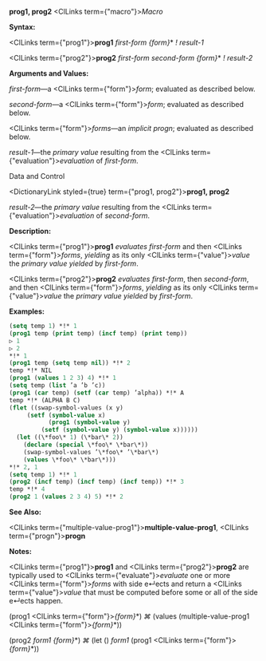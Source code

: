 **prog1, prog2** <ClLinks  term={"macro"}><i>Macro</i></ClLinks> 



**Syntax:** 



<ClLinks  term={"prog1"}><b>prog1</b></ClLinks> *first-form \{form\}*\* *! result-1* 



<ClLinks  term={"prog2"}><b>prog2</b></ClLinks> *first-form second-form \{form\}*\* *! result-2* 



**Arguments and Values:** 



*first-form*—a <ClLinks  term={"form"}><i>form</i></ClLinks>; evaluated as described below. 



*second-form*—a <ClLinks  term={"form"}><i>form</i></ClLinks>; evaluated as described below. 



<ClLinks  term={"form"}><i>forms</i></ClLinks>—an *implicit progn*; evaluated as described below. 



*result-1*—the *primary value* resulting from the <ClLinks  term={"evaluation"}><i>evaluation</i></ClLinks> of *first-form*. 



Data and Control 



 



 



<DictionaryLink styled={true} term={"prog1, prog2"}><b>prog1, prog2</b></DictionaryLink> 



*result-2*—the *primary value* resulting from the <ClLinks  term={"evaluation"}><i>evaluation</i></ClLinks> of *second-form*. 



**Description:** 



<ClLinks  term={"prog1"}><b>prog1</b></ClLinks> *evaluates first-form* and then <ClLinks  term={"form"}><i>forms</i></ClLinks>, *yielding* as its only <ClLinks  term={"value"}><i>value</i></ClLinks> the *primary value yielded* by *first-form*. 



<ClLinks  term={"prog2"}><b>prog2</b></ClLinks> *evaluates first-form*, then *second-form*, and then <ClLinks  term={"form"}><i>forms</i></ClLinks>, *yielding* as its only <ClLinks  term={"value"}><i>value</i></ClLinks> the *primary value yielded* by *first-form*. 



**Examples:**
```lisp
(setq temp 1) *!* 1 
(prog1 temp (print temp) (incf temp) (print temp)) 
▷ 1 
▷ 2 
*!* 1 
(prog1 temp (setq temp nil)) *!* 2 
temp *!* NIL 
(prog1 (values 1 2 3) 4) *!* 1 
(setq temp (list ’a ’b ’c)) 
(prog1 (car temp) (setf (car temp) ’alpha)) *!* A 
temp *!* (ALPHA B C) 
(flet ((swap-symbol-values (x y) 
	 (setf (symbol-value x) 
	       (prog1 (symbol-value y) 
		 (setf (symbol-value y) (symbol-value x)))))) 
  (let ((\*foo\* 1) (\*bar\* 2)) 
    (declare (special \*foo\* \*bar\*)) 
    (swap-symbol-values ’\*foo\* ’\*bar\*) 
    (values \*foo\* \*bar\*))) 
*!* 2, 1 
(setq temp 1) *!* 1 
(prog2 (incf temp) (incf temp) (incf temp)) *!* 3 
temp *!* 4 
(prog2 1 (values 2 3 4) 5) *!* 2 
```
**See Also:** 



<ClLinks  term={"multiple-value-prog1"}><b>multiple-value-prog1</b></ClLinks>, <ClLinks  term={"progn"}><b>progn</b></ClLinks> 



**Notes:** 



<ClLinks  term={"prog1"}><b>prog1</b></ClLinks> and <ClLinks  term={"prog2"}><b>prog2</b></ClLinks> are typically used to <ClLinks  term={"evaluate"}><i>evaluate</i></ClLinks> one or more <ClLinks  term={"form"}><i>forms</i></ClLinks> with side e↵ects and return a <ClLinks  term={"value"}><i>value</i></ClLinks> that must be computed before some or all of the side e↵ects happen. 



(prog1 <ClLinks  term={"form"}><i>\{form\}</i></ClLinks>\*) *⌘* (values (multiple-value-prog1 <ClLinks  term={"form"}><i>\{form\}</i></ClLinks>\*)) 



(prog2 *form1 \{form\}*\*) *⌘* (let () *form1* (prog1 <ClLinks  term={"form"}><i>\{form\}</i></ClLinks>\*)) 







 



 



